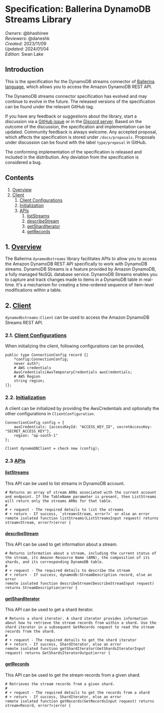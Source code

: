 # Specification: Ballerina DynamoDB Streams Library

_Owners_: @bhashinee  
_Reviewers_: @daneshk  
_Created_: 2023/11/09  
_Updated_: 2024/01/04  
_Edition_: Swan Lake  

## Introduction

This is the specification for the DynamoDB streams connector of [Ballerina language](https://ballerina.io/), which allows you to access the Amazon DynamoDB REST API.

The DynamoDB streams connector specification has evolved and may continue to evolve in the future. The released versions of the specification can be found under the relevant GitHub tag.

If you have any feedback or suggestions about the library, start a discussion via a [GitHub issue](https://github.com/ballerina-platform/ballerina-standard-library/issues) or in the [Discord server](https://discord.gg/ballerinalang). Based on the outcome of the discussion, the specification and implementation can be updated. Community feedback is always welcome. Any accepted proposal, which affects the specification is stored under `/docs/proposals`. Proposals under discussion can be found with the label `type/proposal` in GitHub.

The conforming implementation of the specification is released and included in the distribution. Any deviation from the specification is considered a bug.

## Contents
1. [Overview](#1-overview)
2. [Client](#2-client)
    1. [Client Configurations](#21-client-configurations)
    2. [Initialization](#22-initialization)
    3. [APIs](#23-apis)
        1. [listStreams](#listStreams)
        2. [describeStream](#describeStream)
        3. [getShardIterator](#getShardIterator)
        4. [getRecords](#getRecords)
        
## 1. [Overview](#1-overview)

The Ballerina `dynamodbstreams` library facilitates APIs to allow you to access the Amazon DynamoDB REST API specifically to work with DynamoDB streams. 
DynamoDB Streams is a feature provided by Amazon DynamoDB, a fully managed NoSQL database service. DynamoDB Streams enables you to capture and track changes made to items in a DynamoDB table in real-time. It's a mechanism for creating a time-ordered sequence of item-level modifications within a table.

## 2. [Client](#2-client)

`dynamodbstreams:Client` can be used to access the Amazon DynamoDB Streams REST API. 

### 2.1. [Client Configurations](#21-client-configurations)

When initializing the client, following configurations can be provided,

```ballerina
public type ConnectionConfig record {|
    *config:ConnectionConfig;
    never auth?;
    # AWS credentials
    AwsCredentials|AwsTemporaryCredentials awsCredentials;
    # AWS Region
    string region;
|};
```

### 2.2. [Initialization](#22-initialization)

A client can be initialized by providing the AwsCredentials and optionally the other configurations in `ClientConfiguration`.

```ballerina
ConnectionConfig config = {
    awsCredentials: {accessKeyId: "ACCESS_KEY_ID", secretAccessKey: "SECRET_ACCESS_KEY"},
    region: "ap-south-1"
};

Client dynamoDBClient = check new (config);
```

### 2.3 [APIs](#23-apis)

#### [listStreams](#listStreams)

This API can be used to list streams in DynamoDB account.

```ballerina
# Returns an array of stream ARNs associated with the current account and endpoint. If the TableName parameter is present, then ListStreams will return only the streams ARNs for that table.
#
# + request - The required details to list the streams
# + return - If success, `stream<Stream, error?>` or else an error
remote isolated function listStreams(ListStreamsInput request) returns stream<Stream, error?>|error {
```

#### [describeStream](#describeStream)

This API can be used to get information about a stream.

```ballerina
# Returns information about a stream, including the current status of the stream, its Amazon Resource Name (ARN), the composition of its shards, and its corresponding DynamoDB table.
#
# + request - The required details to describe the stream
# + return - If success, dynamodb:StreamDescription record, else an error
remote isolated function describeStream(DescribeStreamInput request) returns StreamDescription|error {
```

#### [getShardIterator](#getShardIterator)

This API can be used to get a shard iterator.

```ballerina
# Returns a shard iterator. A shard iterator provides information about how to retrieve the stream records from within a shard. Use the shard iterator in a subsequent GetRecords request to read the stream records from the shard.
#
# + request - The required details to get the shard iterator
# + return - If success, ShardIterator, else an error
remote isolated function getShardIterator(GetShardsIteratorInput request) returns GetShardsIteratorOutput|error {
```

#### [getRecords](#getRecords)

This API can be used to get the stream records from a given shard.

```ballerina
# Retrieves the stream records from a given shard.
#
# + request - The required details to get the records from a shard
# + return - If success, ShardIterator, else an error
remote isolated function getRecords(GetRecordsInput request) returns stream<Record, error?>|error {
```
